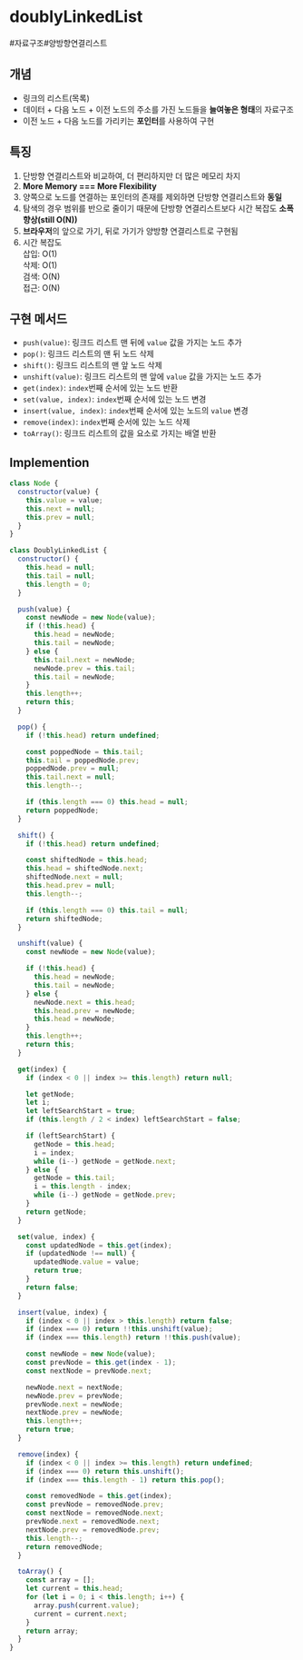 # doublyLinkedList

#자료구조#양방향연결리스트

## 개념
- 링크의 리스트(목록)
- 데이터 + 다음 노드 + 이전 노드의 주소를 가진 노드들을 **늘여놓은 형태**의 자료구조
- 이전 노드 + 다음 노드를 가리키는 **포인터**를 사용하여 구현

## 특징
1. 단방향 연결리스트와 비교하여, 더 편리하지만 더 많은 메모리 차지
2. **More Memory === More Flexibility**
3. 양쪽으로 노드를 연결하는 포인터의 존재를 제외하면 단방향 연결리스트와 **동일**
4. 탐색의 경우 범위를 반으로 줄이기 때문에 단방향 연결리스트보다 시간 복잡도 **소폭 향상(still O(N))**
5. **브라우저**의 앞으로 가기, 뒤로 가기가 양방향 연결리스트로 구현됨
5. 시간 복잡도  
  삽입: O(1)  
  삭제: O(1)  
  검색: O(N)  
  접근: O(N)  

## 구현 메서드
- `push(value)`: 링크드 리스트 맨 뒤에 `value` 값을 가지는 노드 추가
- `pop()`: 링크드 리스트의 맨 뒤 노드 삭제
- `shift()`: 링크드 리스트의 맨 앞 노드 삭제
- `unshift(value)`: 링크드 리스트의 맨 앞에 `value` 값을 가지는 노드 추가
- `get(index)`: `index`번째 순서에 있는 노드 반환
- `set(value, index)`: `index`번째 순서에 있는 노드 변경
- `insert(value, index)`: `index`번째 순서에 있는 노드의 `value` 변경
- `remove(index)`: `index`번째 순서에 있는 노드 삭제
- `toArray()`: 링크드 리스트의 값을 요소로 가지는 배열 반환

## Implemention
```js
class Node {
  constructor(value) {
    this.value = value;
    this.next = null;
    this.prev = null;
  }
}

class DoublyLinkedList {
  constructor() {
    this.head = null;
    this.tail = null;
    this.length = 0;
  }

  push(value) {
    const newNode = new Node(value);
    if (!this.head) {
      this.head = newNode;
      this.tail = newNode;
    } else {
      this.tail.next = newNode;
      newNode.prev = this.tail;
      this.tail = newNode;
    }
    this.length++;
    return this;
  }

  pop() {
    if (!this.head) return undefined;

    const poppedNode = this.tail;
    this.tail = poppedNode.prev;
    poppedNode.prev = null;
    this.tail.next = null;
    this.length--;

    if (this.length === 0) this.head = null;
    return poppedNode;
  }

  shift() {
    if (!this.head) return undefined;

    const shiftedNode = this.head;
    this.head = shiftedNode.next;
    shiftedNode.next = null;
    this.head.prev = null;
    this.length--;

    if (this.length === 0) this.tail = null;
    return shiftedNode;
  }

  unshift(value) {
    const newNode = new Node(value);

    if (!this.head) {
      this.head = newNode;
      this.tail = newNode;
    } else {
      newNode.next = this.head;
      this.head.prev = newNode;
      this.head = newNode;
    }
    this.length++;
    return this;
  }

  get(index) {
    if (index < 0 || index >= this.length) return null;

    let getNode;
    let i;
    let leftSearchStart = true;
    if (this.length / 2 < index) leftSearchStart = false;

    if (leftSearchStart) {
      getNode = this.head;
      i = index;
      while (i--) getNode = getNode.next;
    } else {
      getNode = this.tail;
      i = this.length - index;
      while (i--) getNode = getNode.prev;
    }
    return getNode;
  }

  set(value, index) {
    const updatedNode = this.get(index);
    if (updatedNode !== null) {
      updatedNode.value = value;
      return true;
    }
    return false;
  }

  insert(value, index) {
    if (index < 0 || index > this.length) return false;
    if (index === 0) return !!this.unshift(value);
    if (index === this.length) return !!this.push(value);

    const newNode = new Node(value);
    const prevNode = this.get(index - 1);
    const nextNode = prevNode.next;

    newNode.next = nextNode;
    newNode.prev = prevNode;
    prevNode.next = newNode;
    nextNode.prev = newNode;
    this.length++;
    return true;
  }

  remove(index) {
    if (index < 0 || index >= this.length) return undefined;
    if (index === 0) return this.unshift();
    if (index === this.length - 1) return this.pop();

    const removedNode = this.get(index);
    const prevNode = removedNode.prev;
    const nextNode = removedNode.next;
    prevNode.next = removedNode.next;
    nextNode.prev = removedNode.prev;
    this.length--;
    return removedNode;
  }

  toArray() {
    const array = [];
    let current = this.head;
    for (let i = 0; i < this.length; i++) {
      array.push(current.value);
      current = current.next;
    }
    return array;
  }
}
```
